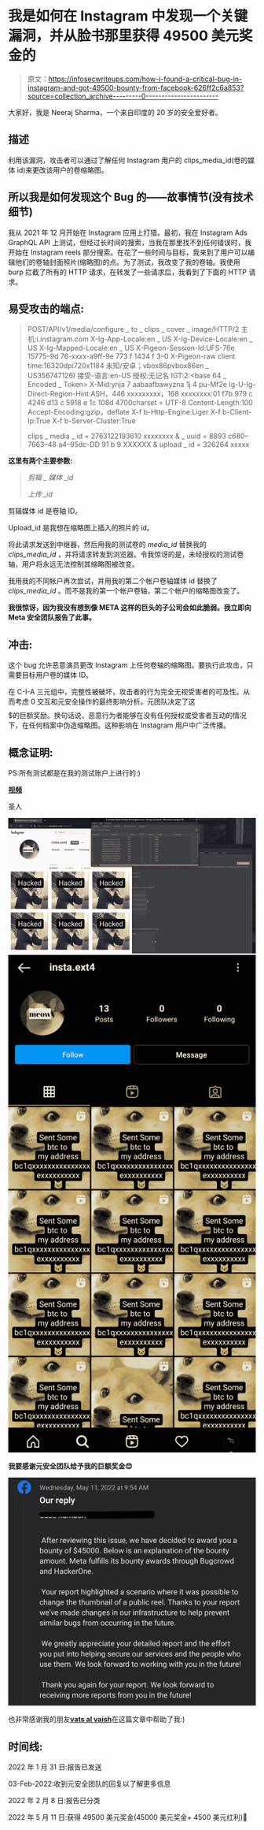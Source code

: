 # 我是如何在 Instagram 中发现一个关键漏洞，并从脸书那里获得 49500 美元奖金的

> 原文：<https://infosecwriteups.com/how-i-found-a-critical-bug-in-instagram-and-got-49500-bounty-from-facebook-626ff2c6a853?source=collection_archive---------0----------------------->

大家好，我是 Neeraj Sharma，一个来自印度的 20 岁的安全爱好者。

## 描述

利用该漏洞，攻击者可以通过了解任何 Instagram 用户的 clips_media_id(卷的媒体 id)来更改该用户的卷缩略图。

## 所以我是如何发现这个 Bug 的——故事情节(没有技术细节)

我从 2021 年 12 月开始在 Instagram 应用上打猎。最初，我在 Instagram Ads GraphQL API 上测试，但经过长时间的搜索，当我在那里找不到任何错误时，我开始在 Instagram reels 部分搜索。在花了一些时间与目标，我来到了用户可以编辑他们的卷轴封面照片(缩略图)的点。为了测试，我改变了我的卷轴。我使用 burp 拦截了所有的 HTTP 请求，在转发了一些请求后，我看到了下面的 HTTP 请求。

## 易受攻击的端点:

> POST/API/v1/media/configure _ to _ clips _ cover _ image/HTTP/2
> 主机:i.instagram.com
> X-Ig-App-Locale:en _ US
> X-Ig-Device-Locale:en _ US
> X-Ig-Mapped-Locale:en _ US
> X-Pigeon-Session-Id:UFS-76e 15775–9d 76-xxxx-a9ff-9e 773 f 1434 f 3–0
> X-Pigeon-raw client time:16320dpi720x1184 未知/安卓；vbox86pvbox86en _ US356747126)
> 接受-语言:en-US
> 授权:无记名 IGT:2:<base 64 _ Encoded _ Token>
> X-Mid:ynja 7 aabaafbawyzna 1j 4 pu-Mf2e
> Ig-U-Ig-Direct-Region-Hint:ASH，446 xxxxxxxxx，168 xxxxxxxx:01 f7b 979 c 4246 d13 c 5918 e 1c 108d 4700charset = UTF-8
> Content-Length:100
> Accept-Encoding:gzip，deflate
> X-f b-Http-Engine:Liger
> X-f b-Client-Ip:True
> X-f b-Server-Cluster:True
> 
> clips _ media _ id = 2763122193610 xxxxxxxx & _ uuid = 8893 c680–7663–48 a4–95dc-DD 91 b 9 XXXXXX & upload _ id = 326264 xxxxx

**这里有两个主要参数:**

> *剪辑 _ 媒体 _id*
> 
> *上传 _id*

剪辑媒体 id 是卷轴 ID。

Upload_id 是我想在缩略图上插入的照片的 id。

将此请求发送到中继器，然后用我的测试卷的 *media_id* 替换我的 *clips_media_id* ，并将请求转发到浏览器。令我惊讶的是，未经授权的测试卷轴，用户将永远无法控制其缩略图被改变。

我用我的不同帐户再次尝试，并用我的第二个帐户卷轴媒体 id 替换了 *clips_media_id* 。而不是我的第一个帐户卷轴，第二个帐户的缩略图改变了。

**我很惊讶，因为我没有想到像 META 这样的巨头的子公司会如此脆弱。我立即向 Meta 安全团队报告了此事。**

## **冲击**:

这个 bug 允许恶意演员更改 Instagram 上任何卷轴的缩略图。要执行此攻击，只需要目标用户卷的媒体 ID。

在 C-I-A 三元组中，完整性被破坏，攻击者的行为完全无视受害者的可及性。从而考虑 0 交互和元安全操作的最终影响分析。元团队决定了这$$$$$的巨额奖励。换句话说，恶意行为者能够在没有任何授权或受害者互动的情况下，在任何档案中伪造缩略图。这种影响在 Instagram 用户中广泛传播。

## 概念证明:

PS:所有测试都是在我的测试账户上进行的:)

[**视频**](https://youtu.be/1X7I25-rSqE)

圣人

![](img/bd7e51677f74ddb933bdfd67934a2ec9.png)![](img/de8865dc820a49f1d835738fab25cae8.png)

**我要感谢元安全团队给予我的巨额奖金😊**

![](img/c3ace5feb24bbcb848f6772b15adfb7f.png)

也非常感谢我的朋友[**vats al vaish**](https://in.linkedin.com/in/vatsal-vaishy-479503141)在这篇文章中帮助了我:)

## 时间线:

2022 年 1 月 31 日:报告已发送

03-Feb-2022:收到元安全团队的回复以了解更多信息

2022 年 2 月 8 日:报告已分类

2022 年 5 月 11 日:获得 49500 美元奖金(45000 美元奖金+ 4500 美元红利)🥳